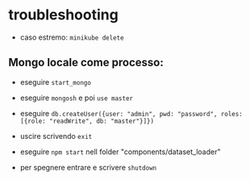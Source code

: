 # troubleshooting
* caso estremo: ```minikube delete```

## Mongo locale come processo:
* eseguire ```start_mongo```
* eseguire ```mongosh``` e poi ```use master```
* eseguire ```db.createUser({user: "admin", pwd: "password", roles: [{role: "readWrite", db: "master"}]})```
* uscire scrivendo ```exit```
* eseguire ```npm start``` nell folder "components/dataset_loader"

* per spegnere entrare e scrivere ```shutdown```
